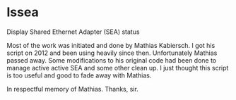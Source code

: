 # lssea
Display Shared Ethernet Adapter (SEA) status

Most of the work was initiated and done by Mathias Kabiersch. I got his script on 2012 and been using heavily since then. Unfortunately Mathias passed away. Some modifications to his original code had been done to manage active active SEA and some other clean up. I just thought this script is too useful and good to fade away with Mathias.

In respectful memory of Mathias. Thanks, sir.

